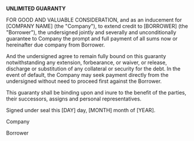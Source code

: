 **UNLIMITED GUARANTY**

FOR GOOD AND VALUABLE CONSIDERATION, and as an inducement for \[COMPANY
NAME\] (the "Company"), to extend credit to \[BORROWER\] (the
"Borrower"), the undersigned jointly and severally and unconditionally
guarantee to Company the prompt and full payment of all sums now or
hereinafter due company from Borrower.

And the undersigned agree to remain fully bound on this guaranty
notwithstanding any extension, forbearance, or waiver, or release,
discharge or substitution of any collateral or security for the debt. In
the event of default, the Company may seek payment directly from the
undersigned without need to proceed first against the Borrower.

This guaranty shall be binding upon and inure to the benefit of the
parties, their successors, assigns and personal representatives.

Signed under seal this \[DAY\] day, \[MONTH\] month of \[YEAR\].

Company

Borrower
